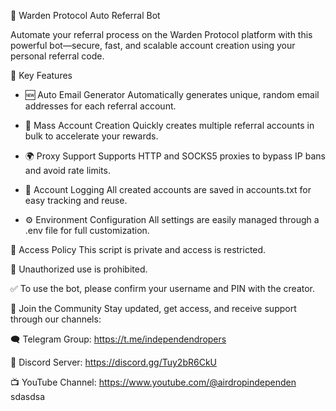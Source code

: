 🚀 Warden Protocol Auto Referral Bot

Automate your referral process on the Warden Protocol platform with this powerful bot—secure, fast, and scalable account creation using your personal referral code.

🔧 Key Features
- 🆕 Auto Email Generator
Automatically generates unique, random email addresses for each referral account.

- 🔁 Mass Account Creation
Quickly creates multiple referral accounts in bulk to accelerate your rewards.

- 🌍 Proxy Support
Supports HTTP and SOCKS5 proxies to bypass IP bans and avoid rate limits.

- 📑 Account Logging
All created accounts are saved in accounts.txt for easy tracking and reuse.

- ⚙️ Environment Configuration
All settings are easily managed through a .env file for full customization.

🔐 Access Policy
This script is private and access is restricted.

🚫 Unauthorized use is prohibited.

✅ To use the bot, please confirm your username and PIN with the creator.

📣 Join the Community
Stay updated, get access, and receive support through our channels:

🗨️ Telegram Group: https://t.me/independendropers

💬 Discord Server: https://discord.gg/Tuy2bR6CkU

📺 YouTube Channel: https://www.youtube.com/@airdropindependen
sdasdsa

